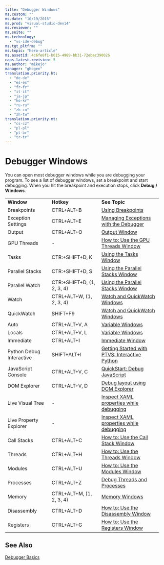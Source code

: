 ```yaml
---
title: "Debugger Windows"
ms.custom: ""
ms.date: "10/19/2016"
ms.prod: "visual-studio-dev14"
ms.reviewer: ""
ms.suite: ""
ms.technology: 
  - "vs-ide-debug"
ms.tgt_pltfrm: ""
ms.topic: "hero-article"
ms.assetid: 4c6fe8f1-b015-4989-bb31-72ebac390026
caps.latest.revision: 5
ms.author: "mikejo"
manager: "ghogen"
translation.priority.ht: 
  - "de-de"
  - "es-es"
  - "fr-fr"
  - "it-it"
  - "ja-jp"
  - "ko-kr"
  - "ru-ru"
  - "zh-cn"
  - "zh-tw"
translation.priority.mt: 
  - "cs-cz"
  - "pl-pl"
  - "pt-br"
  - "tr-tr"
---
```

# Debugger Windows
You can open most debugger windows while you are debugging your program. To see a list of debugger windows, set a breakpoint and start debugging. When you hit the breakpoint and execution stops,  click **Debug / Windows**.  
  
||||  
|-|-|-|  
|**Window**|**Hotkey**|**See Topic**|  
|Breakpoints|CTRL+ALT+B|[Using Breakpoints](../debugger/using-breakpoints.md)|  
|Exception Settings|CTRL+ALT+E|[Managing Exceptions with the Debugger](../debugger/managing-exceptions-with-the-debugger.md)|  
|Output|CTRL+ALT+O|[Output Window](../ide-reference/output-window.md)|  
|GPU Threads|-|[How to: Use the GPU Threads Window](../debugger/how-to--use-the-gpu-threads-window.md)|  
|Tasks|CTR:+SHIFT+D, K|[Using the Tasks Window](../debugger/using-the-tasks-window.md)|  
|Parallel Stacks|CTR:+SHIFT+D, S|[Using the Parallel Stacks Window](../debugger/using-the-parallel-stacks-window.md)|  
|Parallel Watch|CTR:+SHIFT+D, (1, 2, 3, 4)|[Using the Parallel Stacks Window](../debugger/using-the-parallel-stacks-window.md)|  
|Watch|CTRL+ALT+W, (1, 2, 3, 4)|[Watch and QuickWatch Windows](../debugger/watch-and-quickwatch-windows.md)|  
|QuickWatch|SHIFT+F9|[Watch and QuickWatch Windows](../debugger/watch-and-quickwatch-windows.md)|  
|Auto|CTRL+ALT+V, A|[Variable Windows](../Topic/Variable%20Windows.md)|  
|Locals|CTRL+ALT+V, L|[Variable Windows](../Topic/Variable%20Windows.md)|  
|Immediate|CTRL+ALT+I|[Immediate Window](../ide-reference/immediate-window.md)|  
|Python Debug Interactive|SHIFT+ALT+I|[Getting Started with PTVS: Interactive Python](../python/getting-started-with-ptvs--interactive-python.md)|  
|JavaScript Console|CTRL+ALT+V, C|[QuickStart: Debug JavaScript](../debugger/quickstart--debug-javascript-using-the-console.md)|  
|DOM Explorer|CTRL+ALT+V, D|[Debug layout using DOM Explorer](../debugger/debug-layout-using-dom-explorer.md)|  
|Live Visual Tree|-|[Inspect XAML properties while debugging](../debugger/inspect-xaml-properties-while-debugging.md)|  
|Live Property Explorer|-|[Inspect XAML properties while debugging](../debugger/inspect-xaml-properties-while-debugging.md)|  
|Call Stacks|CTRL+ALT+C|[How to: Use the Call Stack Window](../debugger/how-to--use-the-call-stack-window.md)|  
|Threads|CTRL+ALT+H|[How to: Use the Threads Window](../debugger/how-to--use-the-threads-window.md)|  
|Modules|CTRL+ALT+U|[How to: Use the Modules Window](../debugger/how-to--use-the-modules-window.md)|  
|Processes|CTRL+ALT+Z|[Debug Threads and Processes](../debugger/debug-threads-and-processes.md)|  
|Memory|CTRL+ALT+M, (1, 2, 3, 4)|[Memory Windows](../debugger/memory-windows.md)|  
|Disassembly|CTRL+ALT+D|[How to: Use the Disassembly Window](../debugger/how-to--use-the-disassembly-window.md)|  
|Registers|CTRL+ALT+G|[How to: Use the Registers Window](../debugger/how-to--use-the-registers-window.md)|  
  
## See Also  
 [Debugger Basics](../debugger/debugger-basics.md)
